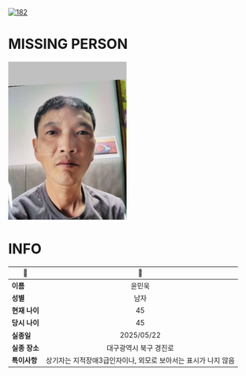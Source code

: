 [![182](https://img.shields.io/badge/%EC%8B%A4%EC%A2%85%EC%8B%A0%EA%B3%A0%EB%8A%94%20%EA%B5%AD%EB%B2%88%EC%97%86%EC%9D%B4-182-blue)](http://safe182.go.kr/index.do)

# MISSING PERSON

<img src="./missing_person.jpg">

# INFO

|🔑|💎|
|--|:--:|
|**이름**|윤민욱|
|**성별**|남자|
|**현재 나이**|45|
|**당시 나이**|45|
|**실종일**|2025/05/22|
|**실종 장소**|대구광역시 북구 경진로 |
|**특이사항**|상기자는 지적장애3급인자이나, 외모로 보아서는 표시가 나지 않음|
